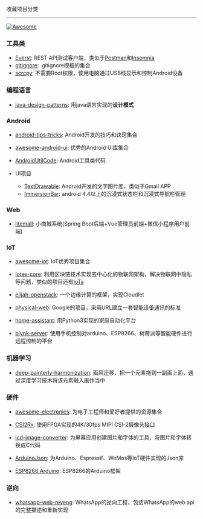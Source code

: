 收藏项目分类  

---



[![Awesome](https://img.shields.io/badge/%E2%AD%90-awesome-green.svg)](https://github.com/Moilk/awesome-star)



### 工具类  

- [Everst](https://github.com/RohitAwate/Everest): REST API测试客户端，类似于[Postman](https://www.getpostman.com/)和[Insomnia](https://insomnia.rest/)  
- [gitignore](https://github.com/github/gitignore): .gitignore模板的集合  
- [scrcpy](https://github.com/Genymobile/scrcpy): 不需要Root权限，使用电脑通过USB线显示和控制Android设备

### 编程语言  

- [java-design-patterns](https://github.com/iluwatar/java-design-patterns): 用java语言实现的**设计模式**  

### Android  

- [android-tips-tricks](https://github.com/nisrulz/android-tips-tricks): Android开发的技巧和诀窍集合

- [awesome-android-ui](https://github.com/wasabeef/awesome-android-ui): 优秀的Android UI库集合
- [AndroidUtilCode](https://github.com/Blankj/AndroidUtilCode): Android工具类代码
- UI项目
  - [TextDrawable](https://github.com/amulyakhare/TextDrawable): Android开发的文字图片库，类似于Gmail APP
  - [ImmersionBar](https://github.com/gyf-dev/ImmersionBar): android 4.4以上的沉浸式状态栏和沉浸式导航栏管理

### Web  

- [litemall](https://github.com/linlinjava/litemall): 小商城系统(Spring Boot后端+Vue管理员前端+微信小程序用户前端)

### IoT  

- [awesome-iot](https://github.com/phodal/awesome-iot): IoT优秀项目集合

- [Iotex-core](https://github.com/iotexproject/iotex-core): 利用区块链技术实现去中心化的物联网架构，解决物联网中隐私等问题，类似的项目还有[IoTa](https://www.iota.org/)  
- [elijah-openstack](https://github.com/cmusatyalab/elijah-openstack): 一个边缘计算的框架，实现Cloudlet  
- [physical-web](https://github.com/google/physical-web):  Google的项目，采用URL建立一套智能设备通讯的标准  
- [home-assistant](https://github.com/home-assistant/home-assistant):  用Python3实现的家庭自动化平台  
- [blynk-server](https://github.com/blynkkk/blynk-server): 使用手机控制对arduino、ESP8266、树莓派等智能硬件进行远程控制的平台

### 机器学习  

- [deep-painterly-harmonization](https://github.com/luanfujun/deep-painterly-harmonization): 画风迁移，把一个元素拖到一副画上面，通过深度学习技术将该元素融入画作当中    

### 硬件  

- [awesome-electronics](https://github.com/monostable/awesome-electronics): 为电子工程师和爱好者提供的资源集合

- [CSI2Rx](https://github.com/daveshah1/CSI2Rx): 使用FPGA实现的4K/30fps MIPI CSI-2摄像头接口  
- [lcd-image-converter](https://github.com/riuson/lcd-image-converter): 为屏幕应用创建图片和字体的工具，将图片和字体转换成C代码  
- [ArduinoJson](https://github.com/bblanchon/ArduinoJson): 为Arduino、Espressif、WeMos等IoT硬件实现的Json库
- [ESP8266 Arduino](https://github.com/esp8266/Arduino): ESP8266的Arduino框架

### 逆向  

- [whatsapp-web-reveng](https://github.com/sigalor/whatsapp-web-reveng): WhatsApp的逆向工程，包括WhatsApp的web api的完整描述和重新实现